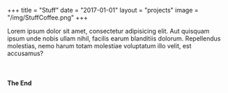 +++
title = "Stuff"
date = "2017-01-01"
layout = "projects"
image = "/img/StuffCoffee.png"
+++

Lorem ipsum dolor sit amet, consectetur adipisicing elit. Aut quisquam ipsum unde nobis ullam nihil, facilis earum blanditiis dolorum. Repellendus molestias, nemo harum totam molestiae voluptatum illo velit, est accusamus?

<div class="stuff-img-grid">
	<img src="/img/StuffAlarm.png" alt="">
	<img src="/img/StuffBackpack.png" alt="">
	<img src="/img/StuffBoot.png" alt="">
	<img src="/img/StuffBottle.png" alt="">
	<img src="/img/StuffBurger.png" alt="">
	<img src="/img/StuffCarrott.png" alt="">
	<img src="/img/StuffCoffee.png" alt="">
	<img src="/img/StuffCola.png" alt="">
	<img src="/img/StuffCorn.png" alt="">
	<img src="/img/StuffFish.png" alt="">
	<img src="/img/StuffGameboy.png" alt="">
	<img src="/img/StuffiMac.png" alt="">
	<img src="/img/StuffLight.png" alt="">
	<img src="/img/StuffMario.png" alt="">
	<img src="/img/StuffMelone.png" alt="">
	<img src="/img/StuffMug.png" alt="">
	<img src="/img/StuffPalmtree.png" alt="">
	<img src="/img/StuffPineapple.png" alt="">
	<img src="/img/StuffRadic.png" alt="">
	<img src="/img/StuffScooter.png" alt="">
	<img src="/img/StuffSparcle.png" alt="">
	<img src="/img/StuffSurfboards.png" alt="">
	<img src="/img/StuffTetris.png" alt="">
	<img src="/img/StuffWasher.png" alt="">
</div>





<h4>The End</h4>